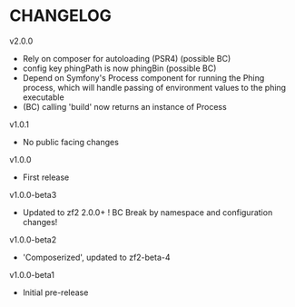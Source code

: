 # CHANGELOG

v2.0.0

- Rely on composer for autoloading (PSR4) (possible BC)
- config key phingPath is now phingBin (possible BC)
- Depend on Symfony's Process component for running the Phing process, which will handle passing of environment values to the phing executable
- (BC) calling 'build' now returns an instance of Process

v1.0.1

- No public facing changes

v1.0.0

- First release

v1.0.0-beta3

- Updated to zf2 2.0.0+ ! BC Break by namespace and configuration changes!

v1.0.0-beta2

- 'Composerized', updated to zf2-beta-4

v1.0.0-beta1

- Initial pre-release
